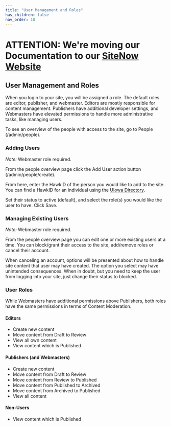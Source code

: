 ```yaml
---
title: "User Management and Roles"
has_children: false
nav_order: 10
---
```

# ATTENTION: We're moving our Documentation to our [SiteNow Website](http://sitenow.uiowa.edu/documentation/user-management-and-roles)

## User Management and Roles

When you login to your site, you will be assigned a role. The default roles are editor, publisher, and webmaster. Editors are mostly responsible for content management. Publishers have additional developer settings, and Webmasters have elevated permissions to handle more administrative tasks, like managing users.

To see an overview of the people with access to the site, go to People (/admin/people).

### Adding Users

*Note:* Webmaster role required.

From the people overview page click the Add User action button (/admin/people/create).

From here, enter the HawkID of the person you would like to add to the site. You can find a HawkID for an individual using the [UIowa Directory](https://iam.uiowa.edu/whitepages/search).

Set their status to active (default), and select the role(s) you would like the user to have. Click Save.

### Managing Existing Users

*Note:* Webmaster role required.

From the people overview page you can edit one or more existing users at a time. You can block/grant their access to the site, add/remove roles or cancel their account.

When canceling an account, options will be presented about how to handle site content that user may have created. The option you select may have unintended consequences. When in doubt, but you need to keep the user from logging into your site, just change their status to blocked.

### User Roles

While Webmasters have additional permissions above Publishers, both roles have the same permissions in terms of Content Moderation.

#### Editors
  * Create new content
  * Move content from Draft to Review
  * View all own content
  * View content which is Published
#### Publishers (and Webmasters)
  * Create new content
  * Move content from Draft to Review
  * Move content from Review to Published
  * Move content from Published to Archived
  * Move content from Archived to Published
  * View all content
#### Non-Users
  * View content which is Published
